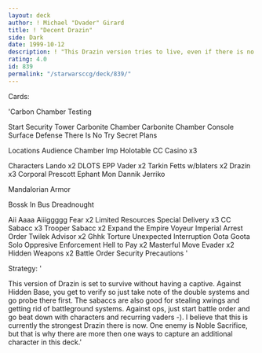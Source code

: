 ```yaml
---
layout: deck
author: ! Michael "Dvader" Girard
title: ! "Decent Drazin"
side: Dark
date: 1999-10-12
description: ! "This Drazin version tries to live, even if there is no captive for punishment."
rating: 4.0
id: 839
permalink: "/starwarsccg/deck/839/"
---
```

Cards: 

'Carbon Chamber Testing

Start
Security Tower
Carbonite Chamber
Carbonite Chamber Console
Surface Defense
There Is No Try
Secret Plans

Locations
Audience Chamber
Imp Holotable
CC Casino x3

Characters
Lando x2
DLOTS
EPP Vader x2
Tarkin
Fetts w/blaters x2
Drazin x3
Corporal Prescott
Ephant Mon
Dannik Jerriko

Mandalorian Armor

Bossk In Bus
Dreadnought

Aii Aaaa Aiiiggggg
Fear x2
Limited Resources
Special Delivery x3
CC Sabacc x3
Trooper Sabacc x2
Expand the Empire
Voyeur
Imperial Arrest Order
Twilek Advisor x2
Ghhk
Torture
Unexpected Interruption
Oota Goota Solo
Oppresive Enforcement
Hell to Pay x2
Masterful Move
Evader x2
Hidden Weapons x2
Battle Order
Security Precautions '

Strategy: '

This version of Drazin is set to survive without having a captive.  Against Hidden Base, you get to verify so just take note of the double systems and go probe there first.  The sabaccs are also good for stealing xwings and getting rid of battleground systems.  Against ops, just start battle order and go beat down with characters and recurring vaders -).	I believe that this is currently the strongest Drazin there is now.  One enemy is Noble Sacrifice, but that is why there are more then one ways to capture an additional character in this deck.'
